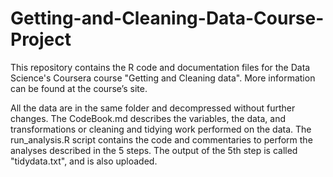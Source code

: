 # Getting-and-Cleaning-Data-Course-Project

This repository contains the R code and documentation files for the Data Science's Coursera course "Getting and Cleaning data". More information can be found at the course’s site.

All the data are in the same folder and decompressed without further changes.
The CodeBook.md describes the variables, the data, and transformations or cleaning and tidying work performed on the data.
The run_analysis.R script contains the code and commentaries to perform the analyses described in the 5 steps.
The output of the 5th step is called "tidydata.txt", and is also uploaded.
